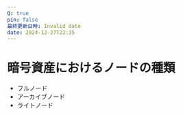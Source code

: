 ```yaml
---
Q: true
pin: false
最終更新日時: Invalid date
date: 2024-12-27T22:35
---
```

# 暗号資産におけるノードの種類

- フルノード
- アーカイブノード
- ライトノード